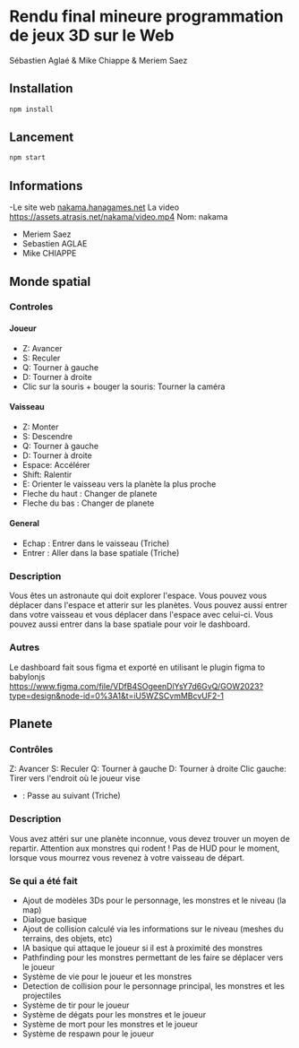 # Rendu final mineure programmation de jeux 3D sur le Web
Sébastien Aglaé & Mike Chiappe & Meriem Saez

## Installation
```bash
npm install
```

## Lancement
```bash
npm start
```

## Informations
-Le site web
[nakama.hanagames.net](https://assets.atrasis.net/nakama/)
La video
https://assets.atrasis.net/nakama/video.mp4
Nom: nakama
- Meriem Saez
- Sebastien AGLAE
- Mike CHIAPPE

## Monde spatial
### Controles
#### Joueur
- Z: Avancer
- S: Reculer
- Q: Tourner à gauche
- D: Tourner à droite
- Clic sur la souris + bouger la souris: Tourner la caméra
#### Vaisseau
- Z: Monter
- S: Descendre
- Q: Tourner à gauche
- D: Tourner à droite
- Espace: Accélérer
- Shift: Ralentir
- E: Orienter le vaisseau vers la planète la plus proche
- Fleche du haut : Changer de planete
- Fleche du bas : Changer de planete
#### General
- Echap : Entrer dans le vaisseau (Triche)
- Entrer : Aller dans la base spatiale (Triche)

### Description
Vous êtes un astronaute qui doit explorer l'espace. Vous pouvez vous déplacer dans l'espace et atterir sur les planètes. Vous pouvez aussi entrer dans votre vaisseau et vous déplacer dans l'espace avec celui-ci. Vous pouvez aussi entrer dans la base spatiale pour voir le dashboard.

### Autres
Le dashboard fait sous figma et exporté en utilisant le plugin figma to babylonjs
https://www.figma.com/file/VDfB4SOgeenDlYsY7d6GvQ/GOW2023?type=design&node-id=0%3A1&t=iU5WZSCvmMBcvUF2-1

## Planete
### Contrôles
Z: Avancer
S: Reculer
Q: Tourner à gauche
D: Tourner à droite
Clic gauche: Tirer vers l'endroit où le joueur vise
* : Passe au suivant (Triche)

### Description
Vous avez attéri sur une planète inconnue, vous devez trouver un moyen de repartir. Attention aux monstres qui rodent !
Pas de HUD pour le moment, lorsque vous mourrez vous revenez à votre vaisseau de départ.

### Se qui a été fait
- Ajout de modèles 3Ds pour le personnage, les monstres et le niveau (la map)
- Dialogue basique
- Ajout de collision calculé via les informations sur le niveau (meshes du terrains, des objets, etc)
- IA basique qui attaque le joueur si il est à proximité des monstres
- Pathfinding pour les monstres permettant de les faire se déplacer vers le joueur
- Système de vie pour le joueur et les monstres
- Detection de collision pour le personnage principal, les monstres et les projectiles
- Système de tir pour le joueur
- Système de dégats pour les monstres et le joueur
- Système de mort pour les monstres et le joueur
- Système de respawn pour le joueur